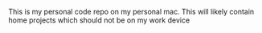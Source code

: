 This is my personal code repo on my personal mac. This will likely contain home projects which should not be on my work device
